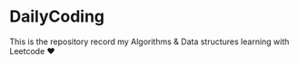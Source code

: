 # DailyCoding

This is the repository record my Algorithms &amp; Data structures learning with Leetcode &hearts;
